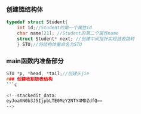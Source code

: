 ### 创建链结构体
```c
typedef struct Student{
	int id;//Student的第一个属性id
	char name[21]; //Student的第二个属性name
	struct Student* next; //创建中间指针实现链表跳转
	} STU;//将结构体重命名为STU
```
### main函数内准备部分
```c
STU *p, *head, *tail;//创建头jie
### 创建收割链表结构
```c

<!--stackedit_data:
eyJoaXN0b3J5IjpbLTE0MzY2NTY4MDZdfQ==
-->
